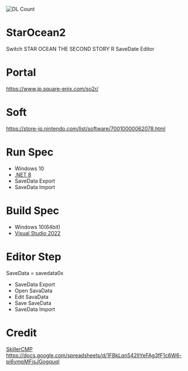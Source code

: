 ![DL Count](https://img.shields.io/github/downloads/turtle-insect/StarOcean2/total.svg)

# StarOcean2
Switch STAR OCEAN THE SECOND STORY R SaveDate Editor

# Portal
https://www.jp.square-enix.com/so2r/

# Soft
https://store-jp.nintendo.com/list/software/70010000062078.html

# Run Spec
* Windows 10
* [.NET 8](https://dotnet.microsoft.com/en-us/download/dotnet/8.0)
* SaveData Export
* SaveData Import

# Build Spec
* Windows 10(64bit)
* [Visual Studio 2022](https://visualstudio.microsoft.com/ja/vs/)

# Editor Step
SaveData = savedata0x
* SaveData Export
* Open SavaData
* Edit SavaData
* Save SaveData
* SaveData Import

# Credit
[SkillerCMP](https://github.com/SkillerCMP)  
https://docs.google.com/spreadsheets/d/1FBkLqn542IIYeFAg3fF1c6W6-pi6ympMFjsJGogquqI
